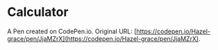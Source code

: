 # Calculator

A Pen created on CodePen.io. Original URL: [https://codepen.io/Hazel-grace/pen/JjaMZrX](https://codepen.io/Hazel-grace/pen/JjaMZrX).

